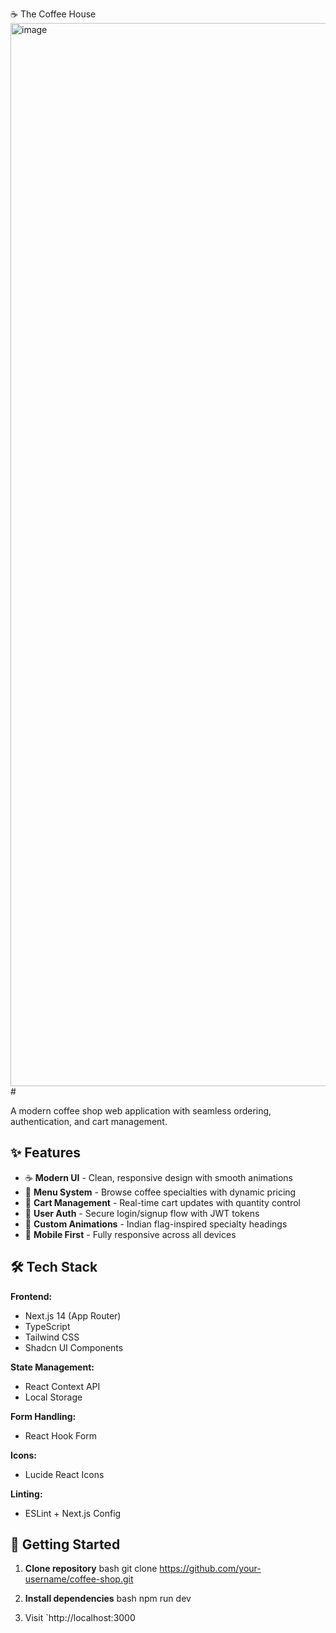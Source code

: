  ☕️ The Coffee House 
<img width="1701" alt="image" src="https://github.com/user-attachments/assets/1664754a-f627-4120-8f94-d50593c8a36f" />#


A modern coffee shop web application with seamless ordering, authentication, and cart management.

## ✨ Features

- ☕️ **Modern UI** - Clean, responsive design with smooth animations
- 📜 **Menu System** - Browse coffee specialties with dynamic pricing
- 🛒 **Cart Management** - Real-time cart updates with quantity control
- 🔐 **User Auth** - Secure login/signup flow with JWT tokens
- 🎨 **Custom Animations** - Indian flag-inspired specialty headings
- 📱 **Mobile First** - Fully responsive across all devices

## 🛠 Tech Stack

**Frontend:**  
- Next.js 14 (App Router)  
- TypeScript  
- Tailwind CSS  
- Shadcn UI Components  

**State Management:**  
- React Context API  
- Local Storage  

**Form Handling:**  
- React Hook Form  

**Icons:**  
- Lucide React Icons  

**Linting:**  
- ESLint + Next.js Config  

## 🚀 Getting Started

1. **Clone repository**
bash
git clone https://github.com/your-username/coffee-shop.git

2. **Install dependencies**
bash
npm run dev

4. Visit `http://localhost:3000
